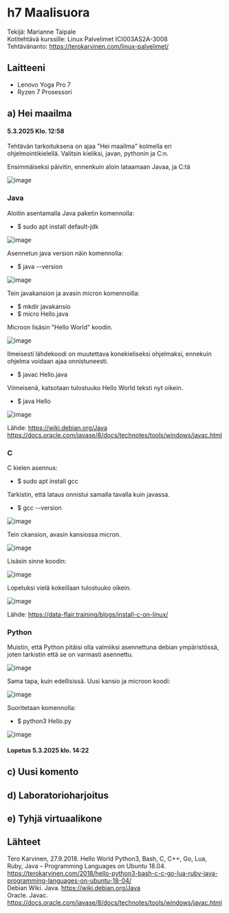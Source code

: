# h7 Maalisuora

Tekijä: Marianne Taipale   
Kotitehtävä kurssille: Linux Palvelimet ICI003AS2A-3008  
Tehtävänanto: https://terokarvinen.com/linux-palvelimet/   

## Laitteeni
- Lenovo Yoga Pro 7
- Ryzen 7 Prosessori

## a) Hei maailma
#### 5.3.2025 Klo. 12:58

Tehtävän tarkoituksena on ajaa "Hei maailma" kolmella eri ohjelmointikielellä. Valitsin kieliksi, javan, pythonin ja C:n. 

Ensimmäiseksi päivitin, ennenkuin aloin lataamaan Javaa, ja C:tä 

![image](https://github.com/user-attachments/assets/3271765a-dd01-4a4f-b03b-932f505b0c95)

### Java 

Aloitin asentamalla Java paketin komennolla:

- $ sudo apt install default-jdk

![image](https://github.com/user-attachments/assets/57fba0d1-c37f-4358-a888-410e12568b69)

Asennetun java version näin komennolla: 

- $ java --version

![image](https://github.com/user-attachments/assets/8b04319d-c80a-4275-8554-fbf20798325c)

Tein javakansion ja avasin micron komennoilla:

- $ mkdir javakansio
- $ micro Hello.java

Microon lisäsin "Hello World" koodin. 

![image](https://github.com/user-attachments/assets/6cb56ea3-bde4-48a4-8bf3-19f4dd6d8895)

Ilmeisesti lähdekoodi on muutettava konekieliseksi ohjelmaksi, ennekuin ohjelma voidaan ajaa onnistuneesti. 

- $ javac Hello.java

Viimeisenä, katsotaan tulostuuko Hello World teksti nyt oikein.

- $ java Hello

![image](https://github.com/user-attachments/assets/c8122eee-dd67-4017-9ac0-2b350afe2c79)

Lähde: https://wiki.debian.org/Java  
https://docs.oracle.com/javase/8/docs/technotes/tools/windows/javac.html 

### C 

C kielen asennus: 

- $ sudo apt install gcc

Tarkistin, että lataus onnistui samalla tavalla kuin javassa. 

- $ gcc --version

![image](https://github.com/user-attachments/assets/724755a1-3e60-431d-a9f6-fd4a3f44e04d)

Tein ckansion, avasin kansiossa micron.

![image](https://github.com/user-attachments/assets/96d48d32-b9b7-470b-93ea-1dc94f570363)

Lisäsin sinne koodin: 

![image](https://github.com/user-attachments/assets/50057d08-934b-4671-8cb0-ca84f34632b6)

Lopetuksi vielä kokeillaan tulostuuko oikein. 

![image](https://github.com/user-attachments/assets/6fc9c59a-3152-4b15-98b1-2e411b888d22)

Lähde: https://data-flair.training/blogs/install-c-on-linux/

### Python

Muistin, että Python pitäisi olla valmiiksi asennettuna debian ympäristössä, joten tarkistin että se on varmasti asennettu. 

![image](https://github.com/user-attachments/assets/43e3c429-a4ad-4e0a-ab0d-f2d10ccbfd7c)

Sama tapa, kuin edellisissä. Uusi kansio ja microon koodi: 

![image](https://github.com/user-attachments/assets/37865a63-c87a-4aca-a8f8-2f57447020cd)

Suoritetaan komennolla: 

- $ python3 Hello.py

![image](https://github.com/user-attachments/assets/122632fb-b5aa-4576-8787-0ce20a0d7783)

#### Lopetus 5.3.2025 klo. 14:22

## c) Uusi komento

## d) Laboratorioharjoitus

## e) Tyhjä virtuaalikone

## Lähteet
Tero Karvinen, 27.9.2018. Hello World Python3, Bash, C, C++, Go, Lua, Ruby, Java – Programming Languages on Ubuntu 18.04. https://terokarvinen.com/2018/hello-python3-bash-c-c-go-lua-ruby-java-programming-languages-on-ubuntu-18-04/   
Debian Wiki. Java. https://wiki.debian.org/Java  
Oracle. Javac. https://docs.oracle.com/javase/8/docs/technotes/tools/windows/javac.html
